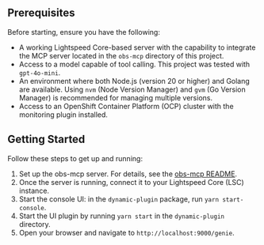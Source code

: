 ## Prerequisites

Before starting, ensure you have the following:

- A working Lightspeed Core-based server with the capability to integrate the MCP server located in the `obs-mcp` directory of this project.
- Access to a model capable of tool calling. This project was tested with `gpt-4o-mini`.
- An environment where both Node.js (version 20 or higher) and Golang are available. Using `nvm` (Node Version Manager) and `gvm` (Go Version Manager) is recommended for managing multiple versions.
- Access to an OpenShift Container Platform (OCP) cluster with the monitoring plugin installed.

## Getting Started

Follow these steps to get up and running:

1. Set up the obs-mcp server. For details, see the [obs-mcp README](./obs-mcp/README.md).
2. Once the server is running, connect it to your Lightspeed Core (LSC) instance.
3. Start the console UI: in the `dynamic-plugin` package, run `yarn start-console`.
4. Start the UI plugin by running `yarn start` in the `dynamic-plugin` directory.
5. Open your browser and navigate to `http://localhost:9000/genie`.
